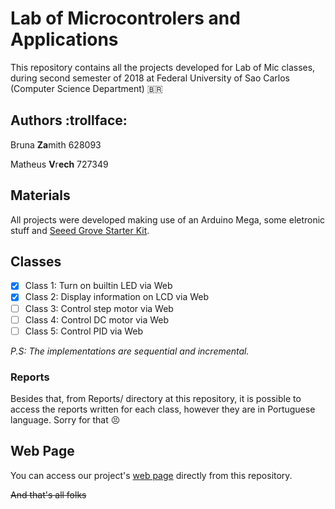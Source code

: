# Lab of Microcontrolers and Applications

This repository contains all the projects developed for Lab of Mic classes, during second semester of 2018 at Federal University of Sao Carlos (Computer Science Department) 🇧🇷

## Authors :trollface:
Bruna **Za**mith 628093

Matheus **V**r**ech** 727349

## Materials
All projects were developed making use of an Arduino Mega, some eletronic stuff and [Seeed Grove Starter Kit](https://www.seeedstudio.com/Grove-Starter-Kit-for-Arduino-p-1855.html).

## Classes
- [x] Class 1: Turn on builtin LED via Web
- [x] Class 2: Display information on LCD via Web
- [ ] Class 3: Control step motor via Web
- [ ] Class 4: Control DC motor via Web
- [ ] Class 5: Control PID via Web

_P.S: The implementations are sequential and incremental._

### Reports
Besides that, from Reports/ directory at this repository, it is possible to access the reports written for each class, however they are in Portuguese language. Sorry for that :persevere:

## Web Page
You can access our project's [web page](https://whoismath.github.io/zavech/) directly from this repository.





~~And that's all folks~~
